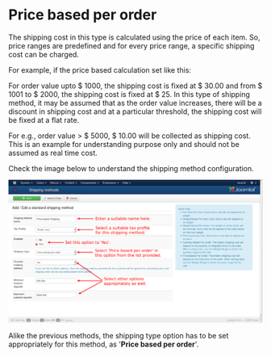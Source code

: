 # Price based per order

The shipping cost in this type is calculated using the price of each item. So, price ranges are predefined and for every price range, a specific shipping cost can be charged.

For example, if the price based calculation set like this:

For order value upto $ 1000, the shipping cost is fixed at $ 30.00 and from $ 1001 to $ 2000, the shipping cost is fixed at $ 25. In this type of shipping method, it may be assumed that as the order value increases, there will be a discount in shipping cost and at a particular threshold, the shipping cost will be fixed at a flat rate.

For e.g., order value > $ 5000, $ 10.00 will be collected as shipping cost. This is an example for understanding purpose only and should not be assumed as real time cost.

Check the image below to understand the shipping method configuration.

![Price based per Order](./assets/images/price_based_per_order.png)

Alike the previous methods, the shipping type option has to be set appropriately for this method, as '**Price based per order**'.